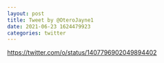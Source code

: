 ```yaml
--- 
layout: post 
title: Tweet by @OteroJayne1 
date: 2021-06-23 1624479923 
categories: twitter 
--- 
```

https://twitter.com/o/status/1407796902049894402